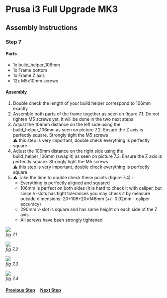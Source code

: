 # Prusa i3 Full Upgrade MK3

## Assembly Instructions

### Step 7

#### Parts  

* 1x build_helper_106mm
* 1x Frame bottom
* 1x Frame Z axis
* 12x M5x10mm screws

#### Assembly

1. Double check the length of your build helper correspond to 106mm exactly
1. Assemble both parts of the frame together as seen on figure 7.1. Do not tighten M5 screws yet, it will be done in the two next steps
1. Adjust the 106mm distance on the left side using the build_helper_106mm as seen on picture 7.2. Ensure the Z axis is perfectly square. Strongly tight the M5 screws<br>
   :warning: this step is very important, double check everything is perfectly square
1. Adjust the 106mm distance on the right side using the build_helper_106mm (swap it) as seen on picture 7.3. Ensure the Z axis is perfectly square. Strongly tight the M5 screws<br>
   :warning: this step is very important, double check everything is perfectly square
1. :warning: Take the time to double check these points (figure 7.4) :
    * Everything is perfectly aligned and squared
    * 106mm is perfect on both sides (it is hard to check it with caliper, but since V-slots has tight tolerances you may check it by measure outside dimensions: 20+106+20=146mm (+/- 0.02mm - caliper accuracy)
    * 290mm v-slot is square and has same height on each side of the Z axis
    * All screws have been strongly tightened



![](img/fig7.1.jpg)\
*fig 7.1*

![](img/fig7.2.jpg)\
*fig 7.2*

![](img/fig7.3.jpg)\
*fig 7.3*

![](img/fig7.4.jpg)\
*fig 7.4*

#### [Previous Step](step06.md) &nbsp;&nbsp;&nbsp; [Next Step](step08.md)
